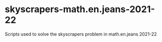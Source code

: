 # skyscrapers-math.en.jeans-2021-22
 Scripts used to solve the skyscrapers problem in math.en.jeans 2021-22

